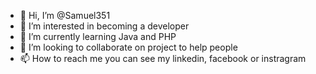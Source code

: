 - 👋 Hi, I’m @Samuel351
- 👀 I’m interested in becoming a developer
- 🌱 I’m currently learning Java and PHP 
- 💞️ I’m looking to collaborate on project to help people 
- 📫 How to reach me you can see my linkedin, facebook or instragram

<!---
Samuel351/Samuel351 is a ✨ special ✨ repository because its `README.md` (this file) appears on your GitHub profile.
You can click the Preview link to take a look at your changes.
--->
